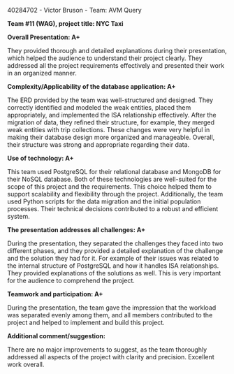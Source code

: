 40284702 - Victor Bruson - Team: AVM Query

**Team #11 (WAG), project title: NYC Taxi**

**Overall Presentation: A+**

They provided thorough and detailed explanations during their presentation, which helped the audience to understand their project clearly. They addressed all the project requirements effectively and presented their work in an organized manner.

**Complexity/Applicability of the database application: A+**

The ERD provided by the team was well-structured and designed. They correctly identified and modeled the weak entities, placed them appropriately, and implemented the ISA relationship effectively. After the migration of data, they refined their structure, for example, they merged weak entities with trip collections. These changes were very helpful in making their database design more organized and manageable. Overall, their structure was strong and appropriate regarding their data.

**Use of technology: A+**

This team used PostgreSQL for their relational database and MongoDB for their NoSQL database. Both of these technologies are well-suited for the scope of this project and the requirements. This choice helped them to support scalability and flexibility through the project. Additionally, the team used Python scripts for the data migration and the initial population processes. Their technical decisions contributed to a robust and efficient system.

**The presentation addresses all challenges: A+**

During the presentation, they separated the challenges they faced into two different phases, and they provided a detailed explanation of the challenge and the solution they had for it. For example of their issues was related to the internal structure of PostgreSQL and how it handles ISA relationships. They provided explanations of the solutions as well. This is very important for the audience to comprehend the project.

**Teamwork and participation: A+**

During the presentation, the team gave the impression that the workload was separated evenly among them, and all members contributed to the project and helped to implement and build this project.

**Additional comment/suggestion:**

There are no major improvements to suggest, as the team thoroughly addressed all aspects of the project with clarity and precision. Excellent work overall.
